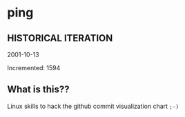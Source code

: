# ping

## HISTORICAL ITERATION
2001-10-13

Incremented: 1594

## What is this?? 
Linux skills to hack the github commit visualization chart `;-)`
